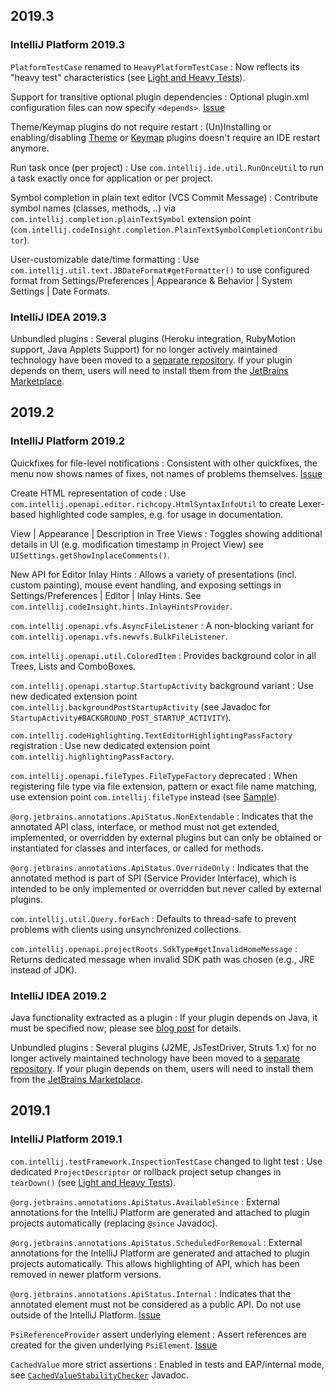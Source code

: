 [//]: # (title: Notable Changes in IntelliJ Platform and Plugins API 2019.*)

<!-- Copyright 2000-2022 JetBrains s.r.o. and other contributors. Use of this source code is governed by the Apache 2.0 license that can be found in the LICENSE file. -->

## 2019.3

### IntelliJ Platform 2019.3

`PlatformTestCase` renamed to `HeavyPlatformTestCase`
: Now reflects its "heavy test" characteristics (see [Light and Heavy Tests](light_and_heavy_tests.md)).

Support for transitive optional plugin dependencies
: Optional <path>plugin.xml</path> configuration files can now specify `<depends>`. [Issue](https://youtrack.jetbrains.com/issue/IDEA-209769)

Theme/Keymap plugins do not require restart
: (Un)Installing or enabling/disabling [Theme](themes_intro.md) or [Keymap](https://plugins.jetbrains.com/search?tags=Keymap) plugins doesn't require an IDE restart anymore.

Run task once (per project)
: Use `com.intellij.ide.util.RunOnceUtil` to run a task exactly once for application or per project.

Symbol completion in plain text editor (VCS Commit Message)
: Contribute symbol names (classes, methods, ..) via `com.intellij.completion.plainTextSymbol` extension point (`com.intellij.codeInsight.completion.PlainTextSymbolCompletionContributor`).

User-customizable date/time formatting
: Use `com.intellij.util.text.JBDateFormat#getFormatter()` to use configured format from <menupath>Settings/Preferences | Appearance & Behavior | System Settings | Date Formats</menupath>.

### IntelliJ IDEA 2019.3

Unbundled plugins
: Several plugins (Heroku integration, RubyMotion support, Java Applets Support) for no longer actively maintained technology have been moved to a [separate repository](https://github.com/JetBrains/intellij-obsolete-plugins/).
If your plugin depends on them, users will need to install them from the [JetBrains Marketplace](https://plugins.jetbrains.com).

## 2019.2

### IntelliJ Platform 2019.2

Quickfixes for file-level notifications
: Consistent with other quickfixes, the menu now shows names of fixes, not names of problems themselves. [Issue](https://youtrack.jetbrains.com/issue/IDEA-216731)

Create HTML representation of code
: Use `com.intellij.openapi.editor.richcopy.HtmlSyntaxInfoUtil` to create Lexer-based highlighted code samples, e.g. for usage in documentation.

View \| Appearance \| Description in Tree Views
: Toggles showing additional details in UI (e.g. modification timestamp in Project View) see `UISettings.getShowInplaceComments()`.

New API for Editor Inlay Hints
: Allows a variety of presentations (incl. custom painting), mouse event handling, and exposing settings in <menupath>Settings/Preferences | Editor | Inlay Hints</menupath>. See `com.intellij.codeInsight.hints.InlayHintsProvider`.

`com.intellij.openapi.vfs.AsyncFileListener`
: A non-blocking variant for `com.intellij.openapi.vfs.newvfs.BulkFileListener`.

`com.intellij.openapi.util.ColoredItem`
: Provides background color in all Trees, Lists and ComboBoxes.

`com.intellij.openapi.startup.StartupActivity` background variant
: Use new dedicated extension point `com.intellij.backgroundPostStartupActivity` (see Javadoc for `StartupActivity#BACKGROUND_POST_STARTUP_ACTIVITY`).

`com.intellij.codeHighlighting.TextEditorHighlightingPassFactory` registration
: Use new dedicated extension point `com.intellij.highlightingPassFactory`.

`com.intellij.openapi.fileTypes.FileTypeFactory` deprecated
: When registering file type via file extension, pattern or exact file name matching, use extension point `com.intellij.fileType` instead (see [Sample](language_and_filetype.md#register-the-filetype)).

`@org.jetbrains.annotations.ApiStatus.NonExtendable`
: Indicates that the annotated API class, interface, or method must not get extended, implemented, or overridden by external plugins but can only be obtained or instantiated for classes and interfaces, or called for methods.

`@org.jetbrains.annotations.ApiStatus.OverrideOnly`
: Indicates that the annotated method is part of SPI (Service Provider Interface), which is intended to be only implemented or overridden but never called by external plugins.

`com.intellij.util.Query.forEach`
: Defaults to thread-safe to prevent problems with clients using unsynchronized collections.

`com.intellij.openapi.projectRoots.SdkType#getInvalidHomeMessage`
: Returns dedicated message when invalid SDK path was chosen (e.g., JRE instead of JDK).

### IntelliJ IDEA 2019.2

Java functionality extracted as a plugin
: If your plugin depends on Java, it must be specified now; please see [blog post](https://blog.jetbrains.com/platform/2019/06/java-functionality-extracted-as-a-plugin/) for details.

Unbundled plugins
: Several plugins (J2ME, JsTestDriver, Struts 1.x) for no longer actively maintained technology have been moved to a [separate repository](https://github.com/JetBrains/intellij-obsolete-plugins/). If your plugin depends on them, users will need to install them from the [JetBrains Marketplace](https://plugins.jetbrains.com).

## 2019.1

### IntelliJ Platform 2019.1

`com.intellij.testFramework.InspectionTestCase` changed to light test
: Use dedicated `ProjectDescriptor` or rollback project setup changes in `tearDown()` (see [Light and Heavy Tests](light_and_heavy_tests.md)).

`@org.jetbrains.annotations.ApiStatus.AvailableSince`
: External annotations for the IntelliJ Platform are generated and attached to plugin projects automatically (replacing `@since` Javadoc).

`@org.jetbrains.annotations.ApiStatus.ScheduledForRemoval`
: External annotations for the IntelliJ Platform are generated and attached to plugin projects automatically. This allows highlighting of API, which has been removed in newer platform versions.

`@org.jetbrains.annotations.ApiStatus.Internal`
: Indicates that the annotated element must not be considered as a public API. Do not use outside of the IntelliJ Platform. [Issue](https://youtrack.jetbrains.com/issue/IDEA-211175)

`PsiReferenceProvider` assert underlying element
: Assert references are created for the given underlying `PsiElement`. [Issue](https://youtrack.jetbrains.com/issue/IDEA-203954)

`CachedValue` more strict assertions
: Enabled in tests and EAP/internal mode, see [`CachedValueStabilityChecker`](upsource:///platform/core-impl/src/com/intellij/util/CachedValueStabilityChecker.java) Javadoc.
